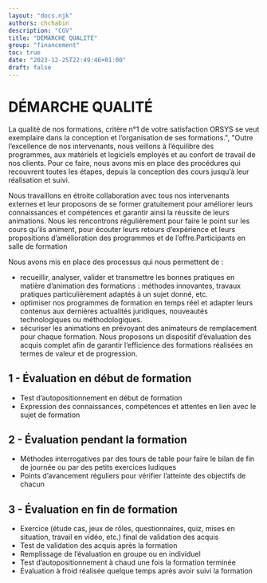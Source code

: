```yaml
---
layout: "docs.njk"
authors: chchabin
description: "CGV"
title: "DÉMARCHE QUALITÉ"
group: "financement"
toc: true
date: "2023-12-25T22:49:46+01:00"
draft: false
---
```

# DÉMARCHE QUALITÉ

La qualité de nos formations, critère n°1 de votre satisfaction
ORSYS se veut exemplaire dans la conception et l’organisation de ses formations.", "Outre l’excellence de nos intervenants, nous veillons à l’équilibre des programmes, aux matériels et logiciels employés et au confort de travail de nos clients. Pour ce faire, nous avons mis en place des procédures qui recouvrent toutes les étapes, depuis la conception des cours jusqu’à leur réalisation et suivi.

Nous travaillons en étroite collaboration avec tous nos intervenants externes et leur proposons de se former gratuitement pour améliorer leurs connaissances et compétences et garantir ainsi la réussite de leurs animations. Nous les rencontrons régulièrement pour faire le point sur les cours qu’ils animent, pour écouter leurs retours d’expérience et leurs propositions d’amélioration des programmes et de l’offre.Participants en salle de formation


Nous avons mis en place des processus qui nous permettent de :
- recueillir, analyser, valider et transmettre les bonnes pratiques en matière d’animation des formations : méthodes innovantes, travaux pratiques particulièrement adaptés à un sujet donné, etc.
- optimiser nos programmes de formation en temps réel et adapter leurs contenus aux dernières actualités juridiques, nouveautés technologiques ou méthodologiques.
- sécuriser les animations en prévoyant des animateurs de remplacement pour chaque formation.
Nous proposons un dispositif d’évaluation des acquis complet afin de garantir l’efficience des formations réalisées en termes de valeur et de progression.

## 1 - Évaluation en début de formation
- Test d’autopositionnement en début de formation
- Expression des connaissances, compétences et attentes en lien avec le sujet de formation

## 2 - Évaluation pendant la formation
- Méthodes interrogatives par des tours de table pour faire le bilan de fin de journée ou par des petits exercices ludiques
- Points d’avancement réguliers pour vérifier l’atteinte des objectifs de chacun

## 3 - Évaluation en fin de formation
- Exercice (étude cas, jeux de rôles, questionnaires, quiz, mises en situation, travail en vidéo, etc.) final de validation des acquis
- Test de validation des acquis après la formation
- Remplissage de l’évaluation en groupe ou en individuel
- Test d’autopositionnement à chaud une fois la formation terminée
- Évaluation à froid réalisée quelque temps après avoir suivi la formation